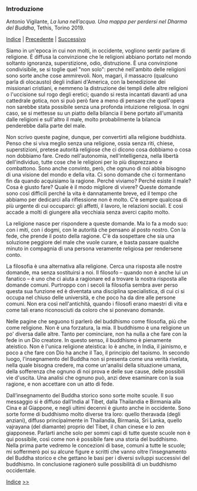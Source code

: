 <link rel="stylesheet" href="../assets/style.css">

### Introduzione

Antonio Vigilante, _La luna nell’acqua. Una mappa per perdersi nel Dharma del Buddha_, Tethis, Torino 2019.

[Indice](index.md) | [Precedente](colophon.md) | [Successivo](nota.md)

Siamo in un'epoca in cui non molti, in occidente, vogliono sentir parlare di religione. È diffusa la convinzione che le religioni abbiano portato nel mondo soltanto ignoranza, superstizione, odio, distruzione. È una convinzione condivisibile, se si toglie quel "non solo": perché nell'ambito delle religioni sono sorte anche cose ammirevoli. Non, magari, il massacro (qualcuno parla di olocausto) degli indiani d'America, con la benedizione dei missionari cristiani, e nemmeno la distruzione dei templi delle altre religioni o l'uccisione sul rogo degli eretici; quando si resta incantati davanti ad una cattedrale gotica, non si può però fare a meno di pensare che quell'opera non sarebbe stata possibile senza una profonda intuizione religiosa. In ogni caso, se si mettesse su un piatto della bilancia il bene portato all'umanità dalle religioni e sull'altro il male, molto probabilmente la bilancia penderebbe dalla parte del male.

Non scrivo queste pagine, dunque, per convertirti alla religione buddhista. Penso che si viva meglio senza una religione, ossia senza riti, chiese, superstizioni, pretese autorità religiose che ci dicono cosa dobbiamo o cosa non dobbiamo fare. Credo nell'autonomia, nell'intelligenza, nella libertà dell'individuo, tutte cose che le religioni per lo più disprezzano e combattono. Sono anche convinto, però, che ognuno di noi abbia bisogno di una visione del mondo e della vita. Ci sono domande che ci tormentano fin da quando acquisiamo la ragione. Perché viviamo? Perché esiste il male? Cosa è giusto fare? Quale è il modo migliore di vivere? Queste domande sono così difficili perché la vita è dannatamente breve, ed il tempo che abbiamo per dedicarci alla riflessione non è molto. C'è sempre qualcosa di più urgente di cui occuparci: gli affetti, il lavoro, le relazioni sociali. E così accade a molti di giungere alla vecchiaia senza averci capito molto.

La religione nasce per rispondere a queste domande. Ma lo fa a modo suo: con i miti, con i dogmi, con le autorità che pensano al posto nostro. Con la fede, che prende il posto della ragione. C'è da sospettare che sia una soluzione peggiore del male che vuole curare, e basta passare qualche minuto in compagnia di una persona veramente religiosa per rendersene conto.

La filosofia è una alternativa alla religione. Cerca una risposta alle nostre domande, ma senza sostituirsi a noi. Il filosofo – quando non è anche lui un fanatico – è uno che ci aiuta a ragionare ed a trovare la nostra risposta alle domande comuni. Purtroppo con i secoli la filosofia sembra aver perso questa sua funzione ed è diventata una disciplina specialistica, di cui ci si occupa nel chiuso delle università, e che poco ha da dire alle persone comuni. Non era così nell'antichità, quando i filosofi erano maestri di vita e come tali erano riconosciuti da coloro che si ponevano domande.

Nelle pagine che seguono ti parlerò del buddhismo come filosofia, più che come religione. Non è una forzatura, la mia. Il buddhismo è una religione un po' diversa dalle altre. Tanto per cominciare, non ha nulla a che fare con la fede in un Dio creatore. In questo senso, il buddhismo è pienamente ateistico. Non è l'unica religione ateistica: lo è anche, in India, il jainismo, e poco a che fare con Dio ha anche il Tao, il principio del taoismo. In secondo luogo, l'insegnamento del Buddha non si presenta come una verità rivelata, nella quale bisogna credere, ma come un'analisi della situazione umana, della sofferenza che ognuno di noi prova e delle sue cause, delle possibili vie d'uscita. Una analisi che ognuno può, anzi deve esaminare con la sua ragione, e non accettare con un atto di fede.

Dall’insegnamento del Buddha storico sono sorte molte scuole. Il suo messaggio si è diffuso dall’India al Tibet, dalla Thailandia e Birmania alla Cina e al Giappone, e negli ultimi decenni è giunto anche in occidente. Sono sorte forme di buddhismo molto diverse tra loro: quello theravada (degli anziani), diffuso principalmente in Thailandia, Birmania, Sri Lanka, quello vajrayana (del diamante) proprio del Tibet, il chan cinese e lo zen giapponese. Parlarti anche solo per sommi capi di tutte queste scuole non è qui possibile, così come non è possibile fare una storia del buddhismo. Nella prima parte vedremo le concezioni di base, comuni a tutte le scuole; mi soffermerò poi su alcune figure e scritti che vanno oltre l’insegnamento del Buddha storico e che gettano le basi per i diversi sviluppi successivi del buddhismo. In conclusione ragionerò sulle possibilità di un buddhismo occidentale.

[Indice](index.md) [>>](nota.md)

